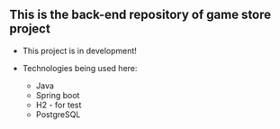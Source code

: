 ## This is the back-end repository of game store project

- This project is in development!

-   Technologies being used here:

    * Java 
    * Spring boot
    * H2 - for test
    * PostgreSQL